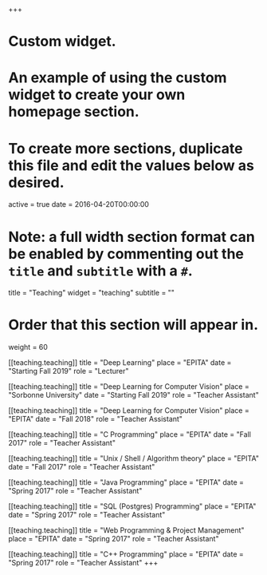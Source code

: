+++
# Custom widget.
# An example of using the custom widget to create your own homepage section.
# To create more sections, duplicate this file and edit the values below as desired.
active = true
date = 2016-04-20T00:00:00

# Note: a full width section format can be enabled by commenting out the `title` and `subtitle` with a `#`.
title = "Teaching"
widget = "teaching"
subtitle = ""

# Order that this section will appear in.
weight = 60

[[teaching.teaching]]
  title = "Deep Learning"
  place = "EPITA"
  date = "Starting Fall 2019"
  role = "Lecturer"

[[teaching.teaching]]
  title = "Deep Learning for Computer Vision"
  place = "Sorbonne University"
  date = "Starting Fall 2019"
  role = "Teacher Assistant"

[[teaching.teaching]]
  title = "Deep Learning for Computer Vision"
  place = "EPITA"
  date = "Fall 2018"
  role = "Teacher Assistant"

[[teaching.teaching]]
  title = "C Programming"
  place = "EPITA"
  date = "Fall 2017"
  role = "Teacher Assistant"

[[teaching.teaching]]
  title = "Unix / Shell / Algorithm theory"
  place = "EPITA"
  date = "Fall 2017"
  role = "Teacher Assistant"

[[teaching.teaching]]
  title = "Java Programming"
  place = "EPITA"
  date = "Spring 2017"
  role = "Teacher Assistant"

[[teaching.teaching]]
  title = "SQL (Postgres) Programming"
  place = "EPITA"
  date = "Spring 2017"
  role = "Teacher Assistant"

[[teaching.teaching]]
  title = "Web Programming & Project Management"
  place = "EPITA"
  date = "Spring 2017"
  role = "Teacher Assistant"

[[teaching.teaching]]
  title = "C++ Programming"
  place = "EPITA"
  date = "Spring 2017"
  role = "Teacher Assistant"
+++

